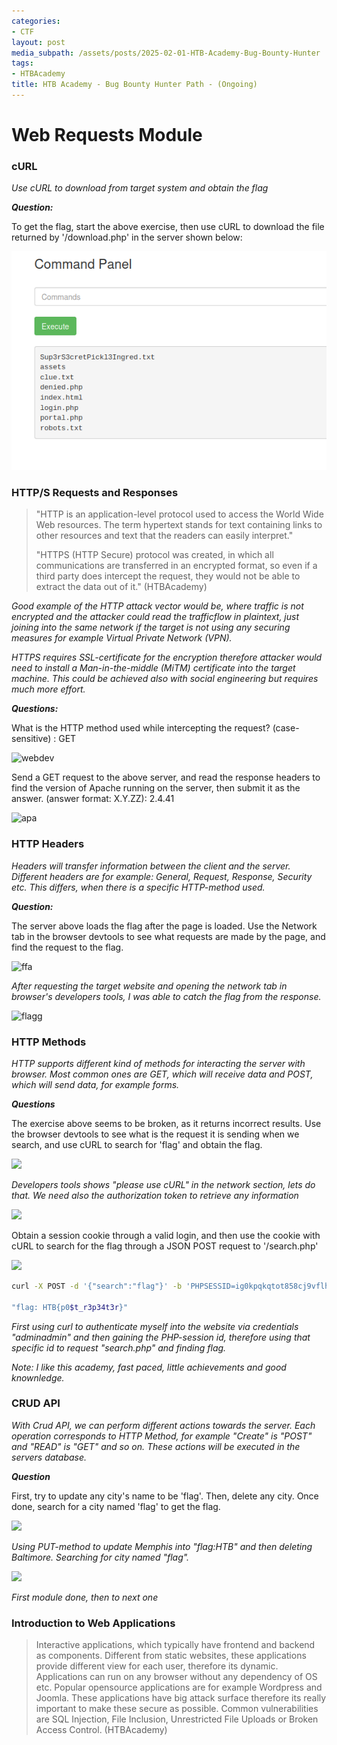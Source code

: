 ```yaml
---
categories:
- CTF
layout: post
media_subpath: /assets/posts/2025-02-01-HTB-Academy-Bug-Bounty-Hunter
tags:
- HTBAcademy
title: HTB Academy - Bug Bounty Hunter Path - (Ongoing)
---
```

# Web Requests Module


### cURL
*Use cURL to download from target system and obtain the flag*

***Question:***

To get the flag, start the above exercise, then use cURL to download the file returned by '/download.php' in the server shown below:

![alt text](image.png)

### HTTP/S Requests and Responses

>"HTTP is an application-level protocol used to access the World Wide Web resources. The term hypertext stands for text containing links to other resources and text that the readers can easily interpret."
>
>"HTTPS (HTTP Secure) protocol was created, in which all communications are transferred in an encrypted format, so even if a third party does intercept the request, they would not be able to extract the data out of it." 
(HTBAcademy)

*Good example of the HTTP attack vector would be, where traffic is not encrypted and the attacker could read the trafficflow in plaintext, just joining into the same network if the target is not using any securing measures for example Virtual Private Network (VPN).* 

*HTTPS requires SSL-certificate for the encryption therefore attacker would need to install a Man-in-the-middle (MiTM) certificate into the target machine. This could be achieved also with social engineering but requires much more effort.*



***Questions:*** 

What is the HTTP method used while intercepting the request? (case-sensitive) : GET

![webdev](2025-02-08-10-40-49.png)



Send a GET request to the above server, and read the response headers to find the version of Apache running on the server, then submit it as the answer. (answer format: X.Y.ZZ): 2.4.41

![apa](2025-02-08-10-39-01.png)

### HTTP Headers
*Headers will transfer information between the client and the server. Different headers are for example: General, Request, Response, Security etc. This differs, when there is a specific HTTP-method used.*

***Question:***

The server above loads the flag after the page is loaded. Use the Network tab in the browser devtools to see what requests are made by the page, and find the request to the flag. 



![ffa](2025-02-10-35.png)

*After requesting the target website and opening the network tab in browser's developers tools, I was able to catch the flag from the response.*

![flagg](2025-02-11-15-29-52.png)

### HTTP Methods

  *HTTP supports different kind of methods for interacting the server with browser. Most common ones are GET, which will receive data and POST, which will send data, for example forms.*

***Questions***

 The exercise above seems to be broken, as it returns incorrect results. Use the browser devtools to see what is the request it is sending when we search, and use cURL to search for 'flag' and obtain the flag. 

 ![](2025-02-13-54.png)

 *Developers tools shows "please use cURL" in the network section, lets do that. We need also the authorization token to retrieve any information*

 ![](2025-02-13-04.png)


Obtain a session cookie through a valid login, and then use the cookie with cURL to search for the flag through a JSON POST request to '/search.php' 

![](2025-02-14-35.png)

```bash
curl -X POST -d '{"search":"flag"}' -b 'PHPSESSID=ig0kpqkqtot858cj9vflhimcde' -H 'Content-Type: application/json'  http://hackthebox:port/search.php -i

"flag: HTB{p0$t_r3p34t3r}"
```

*First using curl to authenticate myself into the website via credentials "adminadmin" and then gaining the PHP-session id, therefore using that specific id to request "search.php" and finding flag.*

*Note: I like this academy, fast paced, little achievements and good knownledge.*

### CRUD API

*With Crud API, we can perform different actions towards the server. Each operation corresponds to HTTP Method, for example "Create" is "POST" and "READ" is "GET" and so on. These actions will be executed in the servers database.*

***Question***

First, try to update any city's name to be 'flag'. Then, delete any city. Once done, search for a city named 'flag' to get the flag. 

![](2025-02-14-12-11-21.png)

*Using PUT-method to update Memphis into "flag:HTB" and then deleting Baltimore. Searching for city named "flag".*

![](2025-02-14-12-13-10.png)

*First module done, then to next one*

### Introduction to Web Applications


> Interactive applications, which typically have frontend and backend as components. Different from static websites, these applications provide different view for each user, therefore its dynamic. Applications can run on any browser without any dependency of OS etc. Popular opensource applications are for example Wordpress and Joomla. These applications have big attack surface therefore its really important to make these secure as possible. Common vulnerabilities are SQL Injection, File Inclusion, Unrestricted File Uploads or Broken Access Control. (HTBAcademy)


